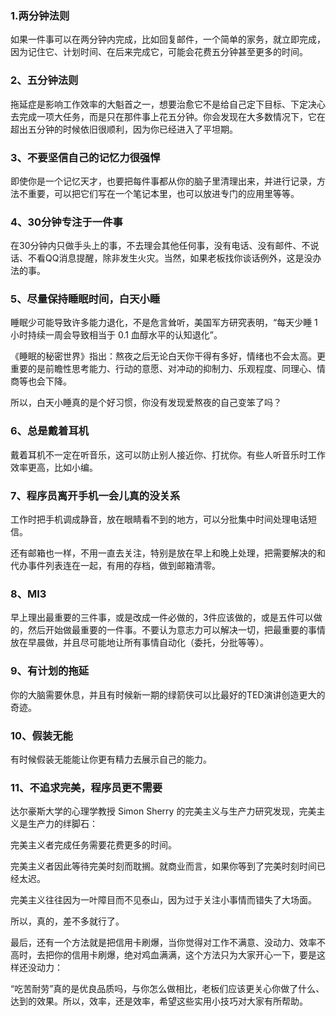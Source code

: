 ### 1.两分钟法则

如果一件事可以在两分钟内完成，比如回复邮件，一个简单的家务，就立即完成，因为记住它、计划时间、在后来完成它，可能会花费五分钟甚至更多的时间。

### 2、五分钟法则

拖延症是影响工作效率的大魁首之一，想要治愈它不是给自己定下目标、下定决心去完成一项大任务，而是只在那件事上花五分钟。你会发现在大多数情况下，它在超出五分钟的时候依旧很顺利，因为你已经进入了平坦期。

### 3、不要坚信自己的记忆力很强悍

即使你是一个记忆天才，也要把每件事都从你的脑子里清理出来，并进行记录，方法不重要，可以把它们写在一个笔记本里，也可以放进专门的应用里等等。

### 4、30分钟专注于一件事

在30分钟内只做手头上的事，不去理会其他任何事，没有电话、没有邮件、不说话、不看QQ消息提醒，除非发生火灾。当然，如果老板找你谈话例外，这是没办法的事。

### 5、尽量保持睡眠时间，白天小睡

睡眠少可能导致许多能力退化，不是危言耸听，美国军方研究表明，“每天少睡 1 小时持续一周会导致相当于 0.1 血醇水平的认知退化”。

《睡眠的秘密世界》指出：熬夜之后无论白天你干得有多好，情绪也不会太高。更重要的是前瞻性思考能力、行动的意愿、对冲动的抑制力、乐观程度、同理心、情商等也会下降。

所以，白天小睡真的是个好习惯，你没有发现爱熬夜的自己变笨了吗？

### 6、总是戴着耳机

戴着耳机不一定在听音乐，这可以防止别人接近你、打扰你。有些人听音乐时工作效率更高，比如小编。

### 7、程序员离开手机一会儿真的没关系

工作时把手机调成静音，放在眼睛看不到的地方，可以分批集中时间处理电话短信。

还有邮箱也一样，不用一直去关注，特别是放在早上和晚上处理，把需要解决的和代办事件列表连在一起，有用的存档，做到邮箱清零。

### 8、MI3

早上理出最重要的三件事，或是改成一件必做的，3件应该做的，或是五件可以做的，然后开始做最重要的一件事。不要认为意志力可以解决一切，把最重要的事情放在早晨做，并且尽可能地让所有事情自动化（委托，分批等等）。

### 9、有计划的拖延

你的大脑需要休息，并且有时候新一期的绿箭侠可以比最好的TED演讲创造更大的奇迹。

### 10、假装无能

有时候假装无能能让你更有精力去展示自己的能力。

### 11、不追求完美，程序员更不需要

达尔豪斯大学的心理学教授 Simon Sherry 的完美主义与生产力研究发现，完美主义是生产力的绊脚石：

完美主义者完成任务需要花费更多的时间。

完美主义者因此等待完美时刻而耽搁。就商业而言，如果你等到了完美时刻时间已经太迟。

完美主义往往因为一叶障目而不见泰山，因为过于关注小事情而错失了大场面。

所以，真的，差不多就行了。

最后，还有一个方法就是把信用卡刷爆，当你觉得对工作不满意、没动力、效率不高时，去把你的信用卡刷爆，绝对鸡血满满，这个方法只为大家开心一下，要是这样还没动力：

“吃苦耐劳”真的是优良品质吗，与你怎么做相比，老板们应该更关心你做了什么、达到的效果。所以，效率，还是效率，希望这些实用小技巧对大家有所帮助。